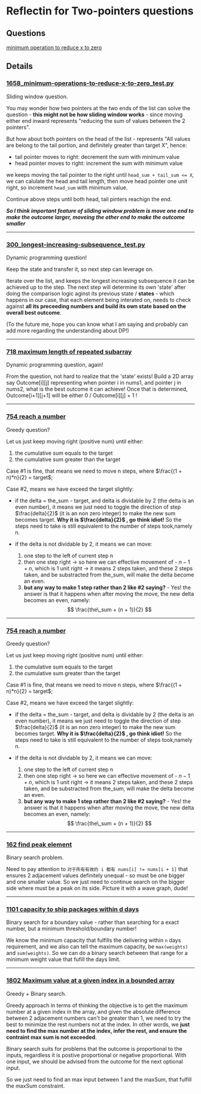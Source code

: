 # Reflectin for Two-pointers questions

## Questions
[minimum operation to reduce x to zero](#1658_minimum-operations-to-reduce-x-to-zero_testpy)

## Details
### [1658_minimum-operations-to-reduce-x-to-zero_test.py](1658_minimum-operations-to-reduce-x-to-zero_test.py)

Sliding window question. 

You may wonder how two pointers at the two ends of the list can solve the question - **this might not be how sliding window works** - since moving either end inward represents "reducing the sum of values between the 2 pointers".

But how about both pointers on the head of the list - represents "All values are belong to the tail portion, and definitely greater than target X", hence:
- tail pointer moves to right: decrement the sum with minimum value
- head pointer moves to right: increment the sum with minimum value

we keeps moving the tail pointer to the right until `head_sum + tail_sum <= X`, we can calulate the head and tail length, then move head pointer one unit right, so increment `head_sum` with minimum value. 

Continue above steps until both head, tail pinters reachign the end.

***So I think important feature of sliding window problem is move one end to make the outcome larger, moveing the other end to make the outcome smaller***

---
### [300_longest-increasing-subsequence_test.py](300_longest-increasing-subsequence_test.py)

Dynamic programming question!

Keep the state and transfer it, so next step can leverage on.

Iterate over the list, and keeps the longest increasing subsequence it can be achieved up to the step. The next step will determine its own 'state' after doing the comparison logic aginst its previous state / **states** - which happens in our case, that each element being interated on, needs to check against **all its preceeding numbers and build its own state based on the overall best outcome**.

(To the future me, hope you can know what I am saying and probably can add more regarding the understanding about DP!)

---
### [718 maximum length of repeated subarray](718_maximum-length-of-repeated-subarray_test.py)

Dynamic programming question, again!

From the question, not hard to realize that the 'state' exists! Build a 2D array say Outcome[i][j] representing when pointer i in nums1, and pointer j in nums2, what is the best outcome it can achieve! Once that is determined, Outcome[i+1][j+1] will be either 0 / Outcome[i][j] + 1 !

---

### [754 reach a number](754_reach_a_number.py)

Greedy question?

Let us just keep moving right (positive num) until either:
1. the cumulative sum equals to the target 
2. the cumulative sum greater than the target

Case #1 is fine, that means we need to move n steps, where $\frac{(1 + n)*n}{2} = target$;

Case #2, means we have exceed the target slightly:
- if the delta = the_sum - target, and delta is dividable by 2 (the delta is an even number), it means we just need to toggle the direction of step $\frac{delta}{2}$ (it is an non zero integer) to make the new sum becomes target. **Why it is $\frac{delta}{2}$ , go think idiot!** So the steps need to take is still equivalent to the number of steps took,namely n.

- if the delta is not dividable by 2, it means we can move:
    1. one step to the left of current step n
    2. then one step right -> so here we can effective movement of - $n - 1 + n$, which is 1 unit right -> it means 2 steps taken, and these 2 steps taken, and be substracted from the_sum, will make the delta become an even.
    3. **but any way to make 1 step rather than 2 like #2 saying?** - Yes! the answer is that it happens when after moving the move, the new delta becomes an even, namely:
        $$
        \frac{the\_sum + (n + 1)}{2}
        $$



---

### [754 reach a number](754_reach_a_number.py)

Greedy question?

Let us just keep moving right (positive num) until either:
1. the cumulative sum equals to the target 
2. the cumulative sum greater than the target

Case #1 is fine, that means we need to move n steps, where $\frac{(1 + n)*n}{2} = target$;

Case #2, means we have exceed the target slightly:
- if the delta = the_sum - target, and delta is dividable by 2 (the delta is an even number), it means we just need to toggle the direction of step $\frac{delta}{2}$ (it is an non zero integer) to make the new sum becomes target. **Why it is $\frac{delta}{2}$ , go think idiot!** So the steps need to take is still equivalent to the number of steps took,namely n.

- if the delta is not dividable by 2, it means we can move:
    1. one step to the left of current step n
    2. then one step right -> so here we can effective movement of - $n - 1 + n$, which is 1 unit right -> it means 2 steps taken, and these 2 steps taken, and be substracted from the_sum, will make the delta become an even.
    3. **but any way to make 1 step rather than 2 like #2 saying?** - Yes! the answer is that it happens when after moving the move, the new delta becomes an even, namely:
        $$
        \frac{the\_sum + (n + 1)}{2}
        $$



---
### [162 find peak element](162_find-peak-element_test.py)

Binary search problem.

Need to pay attention to `对于所有有效的 i 都有 nums[i] != nums[i + 1]` that ensures 2 adjacement values definitely unequal - so must be one bigger and one smaller value. So we just need to continue search on the bigger side where must be a peak on its side. Picture it with a wave graph, dude!

---
### [1101 capacity to ship packages within d days](1101_capacity-to-ship-packages-within-d-days_test.py)

Binary search for a boundary value - rather than searching for a exact number, but a minimum threshold/boundary number!

We know the minimum capacity that fulfills the delivering within `n` days requirement, and we also can tell the maximum capacity, be `max(weights)` and `sum(weights)`. So we can do a binary search between that range for a minimum weight value that fufill the days limit.

---
### [1802 Maximum value at a given index in a bounded array](1802_maximum-value-at-a-given-index-in-a-bounded-array_test.py)

Greedy + Binary search.

Greedy approach in terms of thinking the objective is to get the maximum number at a given index in the array, and given the absolute difference between 2 adjacement numbers can't be greater than 1, we need to try the best to minimize the rest numbers not at the index.
In other words, we **just need to find the max number at the index, infer the rest, and ensure the contraint max sum is not exceeded**.

Binary search suits for problems that the outcome is proportional to the inputs, regardless it is postive proportional or negative proportional. With one input, we should be advised from the outcome for the next optional input.

So we just need to find an max input between 1 and the maxSum, that fulfill the maxSum constraint.


